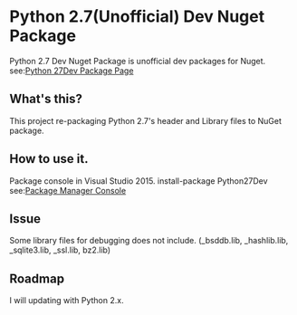 # Python 2.7(Unofficial) Dev Nuget Package

Python 2.7 Dev Nuget Package is  unofficial dev packages for Nuget.
see:[Python 27Dev Package Page](https://www.nuget.org/packages/Python27Dev/)

## What's this?
This project re-packaging Python 2.7's header and Library files to NuGet package.  

## How to use it.
Package console in Visual Studio 2015.
install-package Python27Dev  
see:[Package Manager Console](https://docs.nuget.org/consume/package-manager-console)

## Issue
Some library files for debugging does not include.
(_bsddb.lib, _hashlib.lib, _sqlite3.lib, _ssl.lib, bz2.lib)

## Roadmap
I will updating with Python 2.x.
